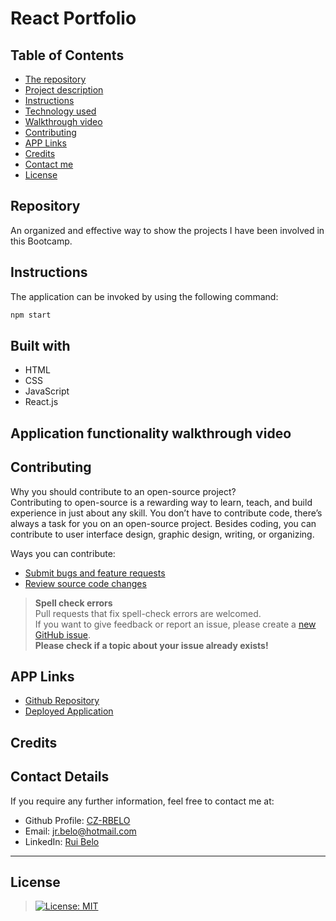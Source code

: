 # React Portfolio

## Table of Contents

* [The repository](#repository)
* [Project description](#description)
* [Instructions](#instructions)
* [Technology used](#built-with)
* [Walkthrough video](#application-functionality-walkthrough-video)
* [Contributing](#contributing)
* [APP Links](#app-links)
* [Credits](#credits)
* [Contact me](#contact-details)
* [License](#license)

## Repository

An organized and effective way to show the projects I have been involved in this Bootcamp.

## Instructions

The application can be invoked by using the following command:

```bash
npm start
```

## Built with

* HTML
* CSS
* JavaScript
* React.js

## Application functionality walkthrough video

## Contributing

Why you should contribute to an open-source project?  
Contributing to open-source is a rewarding way to learn, teach, and build experience in just about any skill.
You don’t have to contribute code, there’s always a task for you on an open-source project.
Besides coding, you can contribute to user interface design, graphic design, writing, or organizing.

Ways you can contribute:

* [Submit bugs and feature requests](https://github.com/CZ-RBelo/React-Portfolio/issues)
* [Review source code changes](https://github.com/CZ-RBelo/React-Portfolio/pulls)

> **Spell check errors**  
>Pull requests that fix spell-check errors are welcomed.  
>If you want to give feedback or report an issue, please create a [new GitHub issue](https://github.com/CZ-RBelo/React-Portfolio/issues/new).  
>**Please check if a topic about your issue already exists!**

## APP Links

* [Github Repository](https://github.com/CZ-RBelo/React-Portfolio)
* [Deployed Application](https://cz-rbelo.github.io/React-Portfolio)

## Credits

## Contact Details

If you require any further information, feel free to contact me at:
 
* Github Profile: [CZ-RBELO](https://github.com/CZ-RBelo/)  
* Email: [jr.belo@hotmail.com](mailto:jr.belo@hotmail.com)
* LinkedIn: [Rui Belo](https://linkedin.com/in/ruibelo)

---
## License 
>[![License: MIT](https://img.shields.io/badge/License-MIT-yellow.svg)](https://github.com/CZ-RBelo/React-Portfolio/blob/main/LICENSE)